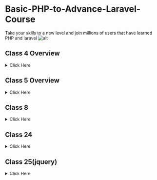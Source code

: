 # Basic-PHP-to-Advance-Laravel-Course
Take your skills to a new level and join millions of users that have learned PHP and laravel
![alt](https://encrypted-tbn0.gstatic.com/images?q=tbn:ANd9GcS9rEj0XyCed8vWnBwHNX7jpjDc48WE3k-v5w&usqp=CAU)
## Class 4 Overview

<details>
<summary>Click Here </summary>

1. Operator: Increment (++) and Decrement (--)
- For Loop
- While loop
- Do while
- Foreach
</details>

## Class 5 Overview 
<details>
<summary>Click Here </summary>

1. Keyword: break, continue
2. Indexed array
3. Associative array
4. Multidimensional array
</details>

## Class 8  
<details>
<summary>Click Here </summary>

1. Create a function that will return children, teenagers, young people, old people from the age
2. Create a function that will return the area of a rectangle, square, triangle
3. GPA function for result publishing
4. Create an age calculator function
5. Create a BMI function for health
6. Create a currency converter function from taka to USD, CAD, POUND, EURO etc
</details>

## Class 24
<details>
<summary>Click Here </summary>

__Intorduction javascript and jquery__
1. What is JavaScript?
2. What is JQuery?

</details>

## Class 25(jquery)
<details>
<summary>Click Here </summary>

__Intorduction javascript and jquery__
- input data red key word---> val()
- button data red key word---> attr()

</details>